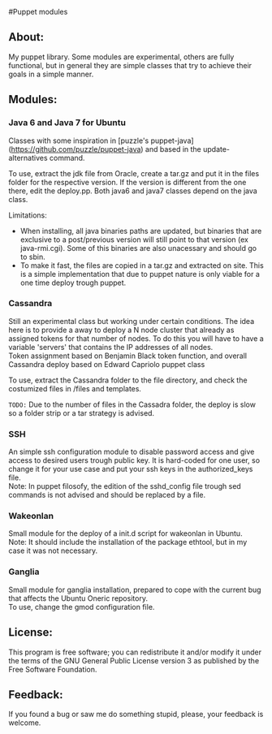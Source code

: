 #Puppet modules

About:
-----

My puppet library. Some modules are experimental, others are fully functional, but in general they are simple classes that try to achieve their goals in a simple manner. 

Modules: 
-------

### Java 6 and Java 7 for Ubuntu 

Classes with some inspiration in [puzzle's puppet-java] (https://github.com/puzzle/puppet-java) and based in the update-alternatives command. 

To use, extract the jdk file from Oracle, create a tar.gz and put it in the files folder for the respective version. If the version is different from the one there, edit the deploy.pp. Both java6 and java7 classes depend on the java class.  

Limitations:

*  When installing, all java binaries paths are updated, but binaries that are exclusive to a post/previous version will still point to that version (ex java-rmi.cgi). Some of this binaries are also unacessary and should go to sbin.   
*  To make it fast, the files are copied in a tar.gz and extracted on site. This is a simple implementation that due to puppet nature is only viable for a one time deploy trough puppet. 

### Cassandra

Still an experimental class but working under certain conditions. The idea here is to provide a away to deploy a N node cluster that already as assigned tokens for that number of nodes. To do this you will have to have a variable 'servers' that contains the IP addresses of all nodes.   
Token assignment based on Benjamin Black token function, and overall Cassandra deploy based on Edward Capriolo puppet class    

To use, extract the Cassandra folder to the file directory, and check the costumized files in /files and templates. 

`TODO:` Due to the number of files in the Cassadra folder, the deploy is slow so a folder strip or a tar strategy is advised. 

### SSH

An simple ssh configuration module to disable password access and give access to desired users trough public key. It is hard-coded for one user, so change it for your use case and put your ssh keys in the authorized_keys file.   
Note: In puppet filosofy, the edition of the sshd_config file trough sed commands is not advised and should be replaced by a file.   

### Wakeonlan

Small module for the deploy of a init.d script for wakeonlan in Ubuntu.   
Note: It should include the installation of the package ethtool, but in my case it was not necessary. 

### Ganglia

Small module for ganglia installation, prepared to cope with the current bug that affects the Ubuntu Oneric repository.    
To use, change the gmod configuration file. 

License:
-------

This program is free software; you can redistribute 
it and/or modify it under the terms of the GNU 
General Public License version 3 as published by 
the Free Software Foundation.

Feedback:
---------

If you found a bug or saw me do something stupid, please, your feedback is welcome. 


